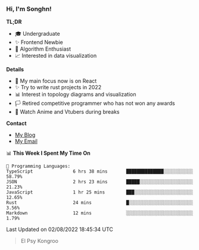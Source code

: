 ### Hi, I'm Songhn!

**TL;DR**

- 🎓 Undergraduate
- ✨ Frontend Newbie
- 🎈 Algorithm Enthusiast
- 📈 Interested in data visualization

**Details**

- 🎯 My main focus now is on React
- ✨ Try to write rust projects in 2022
- 📊 Interest in topology diagrams and visualization
- 🏳️ Retired competitive programmer who has not won any awards
- 🍵 Watch Anime and Vtubers during breaks

**Contact**
- [My Blog](https://blog.songhn.com)
- [My Email](mailto:songhn233@gmail.com)

<!--START_SECTION:waka-->
📊 **This Week I Spent My Time On** 

```text
💬 Programming Languages: 
TypeScript               6 hrs 38 mins       ██████████████░░░░░░░░░░░   58.79% 
JSON                     2 hrs 23 mins       █████░░░░░░░░░░░░░░░░░░░░   21.23% 
JavaScript               1 hr 25 mins        ███░░░░░░░░░░░░░░░░░░░░░░   12.65% 
Rust                     24 mins             █░░░░░░░░░░░░░░░░░░░░░░░░   3.56% 
Markdown                 12 mins             ░░░░░░░░░░░░░░░░░░░░░░░░░   1.79%

```


 Last Updated on 02/08/2022 18:45:34 UTC
<!--END_SECTION:waka-->

> El Psy Kongroo
